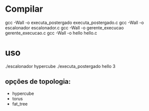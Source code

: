 # Compilar

gcc -Wall -o executa_postergado executa_postergado.c
gcc -Wall -o escalonador escalonador.c
gcc -Wall -o gerente_execucao gerente_execucao.c
gcc -Wall -o hello hello.c

# uso

./escalonador hypercube
./executa_postergado hello 3

## opções de topologia:

- hypercube
- torus
- fat_tree
